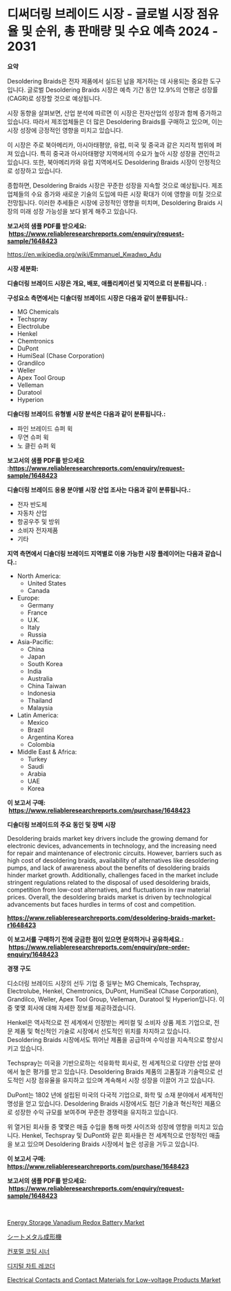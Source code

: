 <p><h1>디써더링 브레이드 시장 - 글로벌 시장 점유율 및 순위, 총 판매량 및 수요 예측 2024 - 2031</h1></p><p><strong>요약</strong></p>
<p><p>Desoldering Braids은 전자 제품에서 실드된 납을 제거하는 데 사용되는 중요한 도구입니다. 글로벌 Desoldering Braids 시장은 예측 기간 동안 12.9%의 연평균 성장률(CAGR)로 성장할 것으로 예상됩니다.</p><p>시장 동향을 살펴보면, 산업 분석에 따르면 이 시장은 전자산업의 성장과 함께 증가하고 있습니다. 따라서 제조업체들은 더 많은 Desoldering Braids를 구매하고 있으며, 이는 시장 성장에 긍정적인 영향을 미치고 있습니다.</p><p>이 시장은 주로 북아메리카, 아시아태평양, 유럽, 미국 및 중국과 같은 지리적 범위에 퍼져 있습니다. 특히 중국과 아시아태평양 지역에서의 수요가 높아 시장 성장을 견인하고 있습니다. 또한, 북아메리카와 유럽 지역에서도 Desoldering Braids 시장이 안정적으로 성장하고 있습니다.</p><p>종합하면, Desoldering Braids 시장은 꾸준한 성장을 지속할 것으로 예상됩니다. 제조업체들의 수요 증가와 새로운 기술의 도입에 따른 시장 확대가 이에 영향을 미칠 것으로 전망됩니다. 이러한 추세들은 시장에 긍정적인 영향을 미치며, Desoldering Braids 시장의 미래 성장 가능성을 보다 밝게 해주고 있습니다.</p></p>
<p><strong>보고서의 샘플 PDF를 받으세요: &nbsp;<a href="https://www.reliableresearchreports.com/enquiry/request-sample/1648423">https://www.reliableresearchreports.com/enquiry/request-sample/1648423</a></strong></p>
<p><a href="https://en.wikipedia.org/wiki/Emmanuel_Kwadwo_Adu">https://en.wikipedia.org/wiki/Emmanuel_Kwadwo_Adu</a></p>
<p><strong>시장 세분화:</strong></p>
<p><strong> 디솔더링 브레이드 시장은 개요, 배포, 애플리케이션 및 지역으로 더 분류됩니다. :</strong></p>
<p><strong>구성요소 측면에서는 디솔더링 브레이드 시장은 다음과 같이 분류됩니다.:</strong></p>
<p><ul><li>MG Chemicals</li><li>Techspray</li><li>Electrolube</li><li>Henkel</li><li>Chemtronics</li><li>DuPont</li><li>HumiSeal (Chase Corporation)</li><li>Grandilco</li><li>Weller</li><li>Apex Tool Group</li><li>Velleman</li><li>Duratool</li><li>Hyperion</li></ul></p>
<p><strong> 디솔더링 브레이드 유형별 시장 분석은 다음과 같이 분류됩니다.:</strong></p>
<p><ul><li>파인 브레이드 슈퍼 윅</li><li>무연 슈퍼 윅</li><li>노 클린 슈퍼 윅</li></ul></p>
<p><strong>보고서의 샘플 PDF를 받으세요 :<a href="https://www.reliableresearchreports.com/enquiry/request-sample/1648423">https://www.reliableresearchreports.com/enquiry/request-sample/1648423</a></strong></p>
<p><strong> 디솔더링 브레이드 응용 분야별 시장 산업 조사는 다음과 같이 분류됩니다.:</strong></p>
<p><ul><li>전자 반도체</li><li>자동차 산업</li><li>항공우주 및 방위</li><li>소비자 전자제품</li><li>기타</li></ul></p>
<p><strong>지역 측면에서 디솔더링 브레이드 지역별로 이용 가능한 시장 플레이어는 다음과 같습니다.:</strong></p>
<p><ul>
    <li>
        North America:
        <ul>
            <li>United States</li>
            <li>Canada</li>
        </ul>
    </li>
    <li>
        Europe:
        <ul>
            <li>Germany</li>
            <li>France</li>
            <li>U.K.</li>
            <li>Italy</li>
            <li>Russia</li>
        </ul>
    </li>
    <li>
        Asia-Pacific:
        <ul>
            <li>China</li>
            <li>Japan</li>
            <li>South Korea</li>
            <li>India</li>
            <li>Australia</li>
            <li>China Taiwan</li>
            <li>Indonesia</li>
            <li>Thailand</li>
            <li>Malaysia</li>
        </ul>
    </li>
    <li>
        Latin America:
        <ul>
            <li>Mexico</li>
            <li>Brazil</li>
            <li>Argentina Korea</li>
            <li>Colombia</li>
        </ul>
    </li>
    <li>
        Middle East & Africa:
        <ul>
            <li>Turkey</li>
            <li>Saudi</li>
            <li>Arabia</li>
            <li>UAE</li>
            <li>Korea</li>
        </ul>
    </li>
    </ul></p>
<p><strong>이 보고서 구매: &nbsp;<a href="https://www.reliableresearchreports.com/purchase/1648423">https://www.reliableresearchreports.com/purchase/1648423</a></strong></p>
<p><strong>디솔더링 브레이드의 주요 동인 및 장벽 시장</strong></p>
<p><p>Desoldering braids market key drivers include the growing demand for electronic devices, advancements in technology, and the increasing need for repair and maintenance of electronic circuits. However, barriers such as high cost of desoldering braids, availability of alternatives like desoldering pumps, and lack of awareness about the benefits of desoldering braids hinder market growth. Additionally, challenges faced in the market include stringent regulations related to the disposal of used desoldering braids, competition from low-cost alternatives, and fluctuations in raw material prices. Overall, the desoldering braids market is driven by technological advancements but faces hurdles in terms of cost and competition.</p></p>
<p><strong><a href="https://www.reliableresearchreports.com/desoldering-braids-market-r1648423">https://www.reliableresearchreports.com/desoldering-braids-market-r1648423</a></strong></p>
<p><strong>이 보고서를 구매하기 전에 궁금한 점이 있으면 문의하거나 공유하세요.: &nbsp;<a href="https://www.reliableresearchreports.com/enquiry/pre-order-enquiry/1648423">https://www.reliableresearchreports.com/enquiry/pre-order-enquiry/1648423</a></strong></p>
<p><strong>경쟁 구도</strong></p>
<p><p>디소더링 브레이드 시장의 선두 기업 중 일부는 MG Chemicals, Techspray, Electrolube, Henkel, Chemtronics, DuPont, HumiSeal (Chase Corporation), Grandilco, Weller, Apex Tool Group, Velleman, Duratool 및 Hyperion입니다. 이 중 몇몇 회사에 대해 자세한 정보를 제공하겠습니다.</p><p>Henkel은 역사적으로 전 세계에서 인정받는 케미컬 및 소비자 상품 제조 기업으로, 전문 제품 및 혁신적인 기술로 시장에서 선도적인 위치를 차지하고 있습니다. Desoldering Braids 시장에서도 뛰어난 제품을 공급하며 수익성을 지속적으로 향상시키고 있습니다.</p><p>Techspray는 미국을 기반으로하는 석유화학 회사로, 전 세계적으로 다양한 산업 분야에서 높은 평가를 받고 있습니다. Desoldering Braids 제품의 고품질과 기술력으로 선도적인 시장 점유율을 유지하고 있으며 계속해서 시장 성장을 이끌어 가고 있습니다.</p><p>DuPont는 1802 년에 설립된 미국의 다국적 기업으로, 화학 및 소재 분야에서 세계적인 명성을 얻고 있습니다. Desoldering Braids 시장에서도 첨단 기술과 혁신적인 제품으로 성장한 수익 규모를 보여주며 꾸준한 경쟁력을 유지하고 있습니다.</p><p>위 열거된 회사들 중 몇몇은 매출 수입을 통해 마켓 사이즈와 성장에 영향을 미치고 있습니다. Henkel, Techspray 및 DuPont와 같은 회사들은 전 세계적으로 안정적인 매출을 보고 있으며 Desoldering Braids 시장에서 높은 성공을 거두고 있습니다.</p></p>
<p><strong>이 보고서 구매: &nbsp; <a href="https://www.reliableresearchreports.com/purchase/1648423">https://www.reliableresearchreports.com/purchase/1648423</a></strong></p>
<p><strong>보고서의 샘플 PDF를 받으세요: &nbsp;<a href="https://www.reliableresearchreports.com/enquiry/request-sample/1648423">https://www.reliableresearchreports.com/enquiry/request-sample/1648423</a></strong><strong></strong></p>
<p>&nbsp;</p>
<p><p><a href="https://github.com/indrystar/Market-Research-Report-List-4/blob/main/energy-storage-vanadium-redox-battery-market.md">Energy Storage Vanadium Redox Battery Market</a></p><p><a href="https://github.com/RandallRunte2023/Market-Research-Report-List-2/blob/main/569602220649.md">シートメタル成形機</a></p><p><a href="https://github.com/LuckeyCorbin/Market-Research-Report-List-2/blob/main/174428028186.md">컨포멀 코팅 시너</a></p><p><a href="https://github.com/shampaakter36/Market-Research-Report-List-2/blob/main/337445428185.md">디지털 차트 레코더</a></p><p><a href="https://github.com/josesg55/Market-Research-Report-List-3/blob/main/electrical-contacts-and-contact-materials-for-low-voltage-products-market.md">Electrical Contacts and Contact Materials for Low-voltage Products Market</a></p></p>
